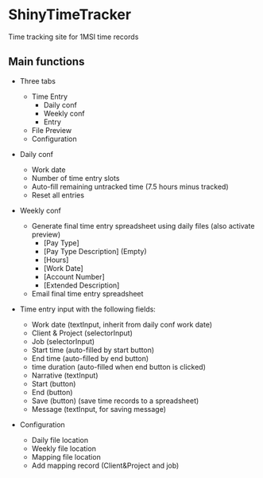 # ShinyTimeTracker
Time tracking site for 1MSI time records

## Main functions
- Three tabs
	- Time Entry
		- Daily conf
		- Weekly conf
		- Entry
	- File Preview
	- Configuration

- Daily conf
	- Work date
	- Number of time entry slots
	- Auto-fill remaining untracked time (7.5 hours minus tracked)
	- Reset all entries
	
- Weekly conf
	- Generate final time entry spreadsheet using daily files (also activate preview)
		- [Pay Type]
		- [Pay Type Description] (Empty)
		- [Hours]
		- [Work Date]
		- [Account Number]
		- [Extended Description]
	- Email final time entry spreadsheet

- Time entry input with the following fields:
	- Work date (textInput, inherit from daily conf work date)
	- Client & Project (selectorInput)
	- Job (selectorInput)
	- Start time (auto-filled by start button)
	- End time (auto-filled by end button)
	- time duration (auto-filled when end button is clicked)
	- Narrative (textInput)
	- Start (button)
	- End (button)
	- Save (button) (save time records to a spreadsheet)
	- Message (textInput, for saving message)

- Configuration
	- Daily file location
	- Weekly file location
	- Mapping file location
	- Add mapping record (Client&Project and job)
